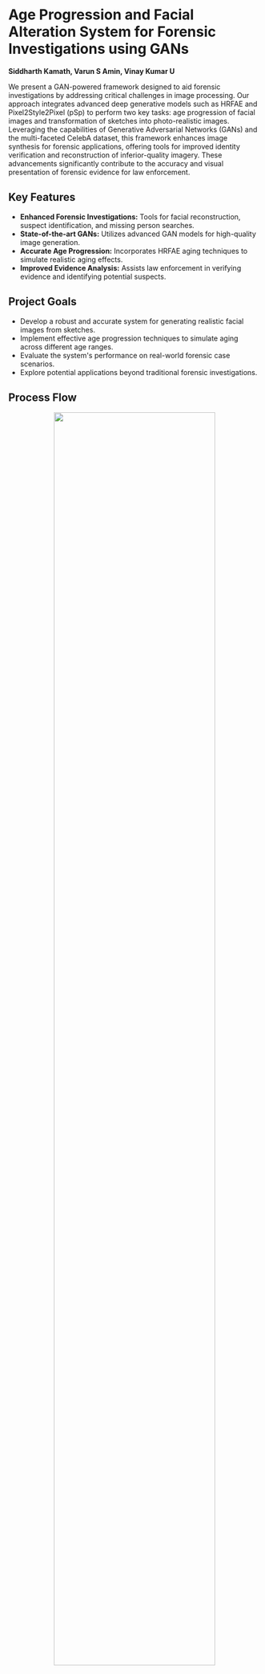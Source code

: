 # Age Progression and Facial Alteration System for Forensic Investigations using GANs

**Siddharth Kamath, Varun S Amin, Vinay Kumar U**

We present a GAN-powered framework designed to aid forensic investigations by addressing critical challenges in image processing. Our approach integrates advanced deep generative models such as HRFAE and Pixel2Style2Pixel (pSp) to perform two key tasks: age progression of facial images and transformation of sketches into photo-realistic images. Leveraging the capabilities of Generative Adversarial Networks (GANs) and the multi-faceted CelebA dataset, this framework enhances image synthesis for forensic applications, offering tools for improved identity verification and reconstruction of inferior-quality imagery. These advancements significantly contribute to the accuracy and visual presentation of forensic evidence for law enforcement.

## Key Features

- **Enhanced Forensic Investigations:** Tools for facial reconstruction, suspect identification, and missing person searches.
- **State-of-the-art GANs:** Utilizes advanced GAN models for high-quality image generation.
- **Accurate Age Progression:** Incorporates HRFAE aging techniques to simulate realistic aging effects.
- **Improved Evidence Analysis:** Assists law enforcement in verifying evidence and identifying potential suspects.

## Project Goals

- Develop a robust and accurate system for generating realistic facial images from sketches.
- Implement effective age progression techniques to simulate aging across different age ranges.
- Evaluate the system's performance on real-world forensic case scenarios.
- Explore potential applications beyond traditional forensic investigations.

## Process Flow

<div id="header" align="center">
  <img src="/assets/Picture1.png" width="80%" />
</div>

---

## Requirements and Installations

Ensure you have the required dependencies installed. Below is a list of core libraries and PyTorch dependencies.

### Core Libraries

```plaintext
numpy==1.18.4
scipy==1.4.1
matplotlib==3.2.1
tqdm==4.46.0
opencv-python==4.2.0.34
pillow==7.1.2
pyyaml==5.3.1
protobuf==3.11.4
tensorboard==2.2.1
tensorboard-logger==0.1.0
tensorboardx==2.0
```

### PyTorch and CUDA

Install the required versions:

```plaintext
torch==1.6.0
torchvision==0.4.2
```

For CUDA 10.0 compatibility:

```plaintext
torch==1.1.0+cu100
torchvision==0.3.0+cu100
```

Install dependencies using:

```bash
pip install -r requirements.txt
```

---

## Technologies Used

- Python
- TensorFlow
- PyTorch
- GAN-based architectures

## Visual Gallery

### Image to Sketch Conversion (Dataset Creation)

Transform realistic images into sketches for dataset preparation:
<div id="header" align="center">
  <img src="/assets/F2S.png" width="80%" />
</div>

### Sketch to Image Conversion

Generate photo-realistic images from sketches while preserving fine details:
<div id="header" align="center">
  <img src="/assets/S2F.png" width="80%" />
</div>

### Age Progression

Simulate realistic age progression for identity evolution:
<div id="header" align="center">
  <img src="/assets/AP.png" width="100%" />
</div>

---

## Sketch-to-Face

Leverages GANs to convert sketches into realistic human faces.

- **Paper Link:** [https://arxiv.org/abs/2008.00951](https://arxiv.org/abs/2008.00951)
- **Official Repository:** [https://github.com/eladrich/pixel2style2pixel](https://github.com/eladrich/pixel2style2pixel)

### System Requirements

- **OS:** Linux/Mac OS
- **Software:** Python 3.5+, OpenCV, scikit-learn, numpy

### Hardware Used

- **GPU:** Google Colab, 15 GB GPU (Nvidia Tesla T4)

### CelebAHQ Dataset

- **Dataset Link:** [Kaggle](https://www.kaggle.com/datasets/badasstechie/celebahq-resized-256x256)
- **Synthetic Sketch Generation:** [Reference Code](https://github.com/AkhileshV/Sketch-to-face/blob/master/scripts/pencil_sketch_create_dataset.py)

### Training Command for Sketch-to-Face Encoder

Run the following command to train the model:

```bash
python scripts/train.py \
--dataset_type=celebs_sketch_to_face \
--exp_dir=/path/to/exp/dir \
--checkpoint_path=/path/to/save/checkpoint.pt \
--workers=4 \
--batch_size=4 \
--test_batch_size=4 \
--test_workers=4 \
--val_interval=2500 \
--save_interval=5000 \
--encoder_type=GradualStyleEncoder \
--start_from_latent_avg \
--lpips_lambda=0.8 \
--l2_lambda=1 \
--id_lambda=0 \
--w_norm_lambda=0.005 \
--label_nc=1 \
--input_nc=1
```

---

## HRFAE: High Resolution Face Age Editing

Official implementation for paper [High Resolution Face Age Editing](https://arxiv.org/pdf/2005.04410.pdf).

- **Repository:** [https://github.com/vadimkantorov/caffemodel2pytorch](https://github.com/vadimkantorov/caffemodel2pytorch)

### Pretrained Model

Download the model:

```bash
cd ./logs/001
./download.sh
```

### Test Images

Upload test images to `/test/input` and run:

```bash
python test.py --config 001 --target_age 65
```

### Train a New Model

1. **Prepare Dataset:** Download [FFHQ](https://github.com/NVlabs/ffhq-dataset) dataset and unzip it to the `/data/ffhq` directory.
2. **Download Age Labels:** Get the age labels from [here](https://partage.imt.fr/index.php/s/DbSk4HzFkeCYXDt) and place them in the `/data` directory.
3. **Custom Dataset:** If you want to train the model with your own dataset, place your images in the `/data` directory. Use the pretrained classifier to generate a label file with the age of each image.
4. **Train Model:** Use the following command to start training:

```bash
python train.py --config 001
```

---

## References and Citations

- **Pixel2Style2Pixel:** Rich, E., et al. "Pixel2Style2Pixel: Encoding in Style the Pixelwise Latent Structure." [Paper Link](https://arxiv.org/abs/2008.00951) | [Repository](https://github.com/eladrich/pixel2style2pixel)
- **HRFAE:** Zhu, H., et al. "High Resolution Face Age Editing." [Paper Link](https://arxiv.org/pdf/2005.04410.pdf) | [Repository](https://github.com/vadimkantorov/caffemodel2pytorch)

